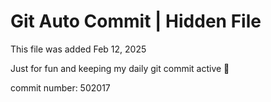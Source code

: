 # Git Auto Commit | Hidden File

This file was added Feb 12, 2025

Just for fun and keeping my daily git commit active 🤪

commit number: 502017
